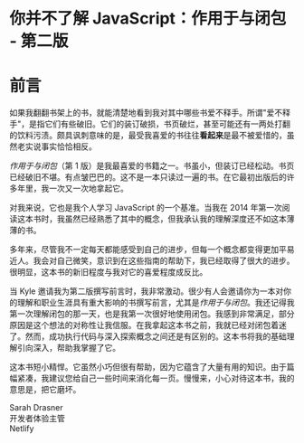 # 你并不了解 JavaScript：作用于与闭包 - 第二版

# 前言

如果我翻翻书架上的书，就能清楚地看到我对其中哪些书爱不释手。所谓"爱不释手"，是指它们有些破旧。它们的装订破损，书页破烂，甚至可能还有一两处打翻的饮料污渍。颇具讽刺意味的是，最受我喜爱的书往往**看起来**是最不被爱惜的，虽然老实说事实恰恰相反。

_作用于与闭包_（第 1 版）是我最喜爱的书籍之一。书虽小，但装订已经松动。书页已经破旧不堪。有点皱巴巴的。这不是一本只读过一遍的书。在它最初出版后的许多年里，我一次又一次地拿起它。

对我来说，它也是我个人学习 JavaScript 的一个基准。当我在 2014 年第一次阅读这本书时，我虽然已经熟悉了其中的概念，但我承认我的理解深度还不如这本薄薄的书。

多年来，尽管我不一定每天都能感受到自己的进步，但每一个概念都变得更加平易近人。我会对自己微笑，意识到在这些指南的帮助下，我已经取得了很大的进步。很明显，这本书的新旧程度与我对它的喜爱程度成反比。

当 Kyle 邀请我为第二版撰写前言时，我非常激动。很少有人会邀请你为一本对你的理解和职业生涯具有重大影响的书撰写前言，尤其是*作用于与闭包*。我还记得我第一次理解闭包的那一天，也是我第一次很好地使用闭包。我感到非常满足，部分原因是这个想法的对称性让我信服。在我拿起这本书之前，我就已经对闭包着迷了。然而，成功执行代码与深入探索概念之间还是有区别的。这本书将我的基础理解引向深入，帮助我掌握了它。

这本书短小精悍。它虽然小巧但很有帮助，因为它蕴含了大量有用的知识。由于篇幅紧凑，我建议您给自己一些时间来消化每一页。慢慢来，小心对待这本书，我的意思是，把它磨坏。

Sarah Drasner<br>
开发者体验主管<br>
Netlify

